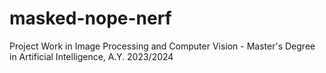 # masked-nope-nerf
Project Work in Image Processing and Computer Vision - Master's Degree in Artificial Intelligence, A.Y. 2023/2024
